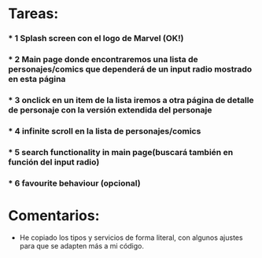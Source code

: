 # Tareas:
### * 1 Splash screen con el logo de Marvel (OK!)
### * 2 Main page donde encontraremos una lista de personajes/comics que dependerá de un input radio mostrado en esta página
### * 3 onclick en un item de la lista iremos a otra página de detalle de personaje con la versión extendida del personaje
### * 4 infinite scroll en la lista de personajes/comics
### * 5 search functionality in main page(buscará también en función del input radio)
### * 6 favourite behaviour (opcional)

# Comentarios:
* He copiado los tipos y servicios de forma literal, con algunos ajustes para que se adapten más a mi código.